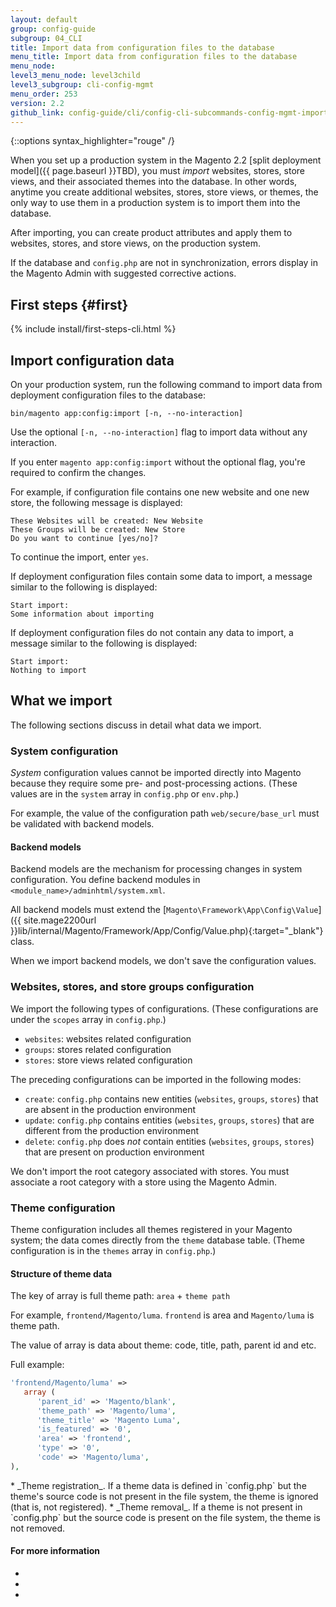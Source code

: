 ```yaml
---
layout: default
group: config-guide
subgroup: 04_CLI
title: Import data from configuration files to the database
menu_title: Import data from configuration files to the database
menu_node:
level3_menu_node: level3child
level3_subgroup: cli-config-mgmt
menu_order: 253
version: 2.2
github_link: config-guide/cli/config-cli-subcommands-config-mgmt-import.md
---
```


{::options syntax_highlighter="rouge" /}

When you set up a production system in the Magento 2.2 [split deployment model]({{ page.baseurl }}TBD), you must _import_ websites, stores, store views, and their associated themes into the database. In other words, anytime you create additional websites, stores, store views, or themes, the only way to use them in a production system is to import them into the database.

After importing, you can create product attributes and apply them to websites, stores, and store views, on the production system.

If the database and `config.php` are not in synchronization, errors display in the Magento Admin with suggested corrective actions.

## First steps {#first}

{% include install/first-steps-cli.html %}

## Import configuration data
On your production system, run the following command to import data from deployment configuration files to the database:

    bin/magento app:config:import [-n, --no-interaction]

Use the optional `[-n, --no-interaction]` flag to import data without any interaction.

If you enter `magento app:config:import` without the optional flag, you're required to confirm the changes.

For example, if configuration file contains one new website and one new store, the following  message is displayed:

    These Websites will be created: New Website
    These Groups will be created: New Store
    Do you want to continue [yes/no]?

To continue the import, enter `yes`.

If deployment configuration files contain some data to import, a message similar to the following is displayed:

    Start import:
    Some information about importing

If deployment configuration files do not contain any data to import, a message similar to the following is displayed:

    Start import:
    Nothing to import

## What we import
The following sections discuss in detail what data we import.

### System configuration
_System_ configuration values cannot be imported directly into Magento because they require some pre- and post-processing actions. (These values are in the `system` array in `config.php` or `env.php`.)

For example, the value of the configuration path `web/secure/base_url` must be validated with backend models.

#### Backend models
Backend models are the mechanism for processing changes in system configuration. You define backend modules in `<module_name>/adminhtml/system.xml`.

All backend models must extend the [`Magento\Framework\App\Config\Value`]({{ site.mage2200url }}lib/internal/Magento/Framework/App/Config/Value.php){:target="_blank"} class.

When we import backend models, we don't save the configuration values.

### Websites, stores, and store groups configuration
We import the following types of configurations. (These configurations are under the `scopes` array in `config.php`.)

*   `websites`: websites related configuration
*   `groups`: stores related configuration
*   `stores`: store views related configuration

The preceding configurations can be imported in the following modes:

*   `create`: `config.php` contains new entities (`websites`, `groups`, `stores`) that are absent in the production environment
*   `update`: `config.php` contains entities (`websites`, `groups`, `stores`) that are different from the production environment
*   `delete`: `config.php` does _not_ contain entities (`websites`, `groups`, `stores`) that are present on production environment

<div class="bs-callout bs-callout-info" id="info" markdown="1">
We don't import the root category associated with stores. You must associate a root category with a store using the Magento Admin.
</div> 

### Theme configuration
Theme configuration includes all themes registered in your Magento system; the data comes directly from the `theme` database table. (Theme configuration is in the `themes` array in `config.php`.)

#### Structure of theme data
The key of array is full theme path: `area` + `theme path`

For example, `frontend/Magento/luma`. `frontend` is area and `Magento/luma` is theme path.

The value of array is data about theme: code, title, path, parent id and etc.

Full example:

```php
'frontend/Magento/luma' => 
   array (
      'parent_id' => 'Magento/blank',
      'theme_path' => 'Magento/luma',
      'theme_title' => 'Magento Luma',
      'is_featured' => '0',
      'area' => 'frontend',
      'type' => '0',
      'code' => 'Magento/luma',
),
``` 
    
<div class="bs-callout bs-callout-info" id="info" markdown="1">
*   _Theme registration_. If a theme data is defined in `config.php` but the theme's source code is  not present in the file system, the theme is ignored (that is, not registered).
*   _Theme removal_. If a theme is not present in `config.php` but the source code is present on the file system, the theme is not removed.
</div> 

#### For more information
*   []()
*   []()
*   []()

